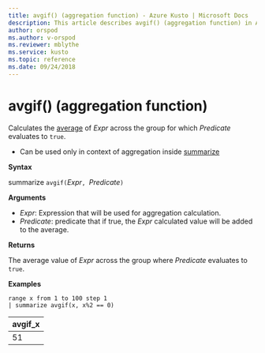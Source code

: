 ```yaml
---
title: avgif() (aggregation function) - Azure Kusto | Microsoft Docs
description: This article describes avgif() (aggregation function) in Azure Kusto.
author: orspod
ms.author: v-orspod
ms.reviewer: mblythe
ms.service: kusto
ms.topic: reference
ms.date: 09/24/2018
---
```

# avgif() (aggregation function)

Calculates the [average](avg-aggfunction.md) of *Expr* across the group for which *Predicate* evaluates to `true`.

* Can be used only in context of aggregation inside [summarize](summarizeoperator.md)

**Syntax**

summarize `avgif(`*Expr*`, `*Predicate*`)`

**Arguments**

* *Expr*: Expression that will be used for aggregation calculation. 
* *Predicate*:  predicate that if true, the *Expr* calculated value will be added to the average.

**Returns**

The average value of *Expr* across the group where *Predicate* evaluates to `true`.
 
**Examples**

```kusto
range x from 1 to 100 step 1
| summarize avgif(x, x%2 == 0)
```

|avgif_x|
|---|
|51|